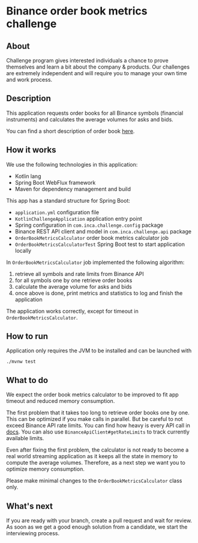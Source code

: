 # Binance order book metrics challenge

## About
Challenge program gives interested individuals a chance to prove themselves and learn a bit about
the company & products. Our challenges are extremely independent and will require you to manage 
your own time and work process.

## Description
This application requests order books for all Binance symbols (financial instruments)
and calculates the average volumes for asks and bids.

You can find a short description of order book [here](https://en.wikipedia.org/wiki/Order_book). 

## How it works
We use the following technologies in this application:
- Kotlin lang
- Spring Boot WebFlux framework
- Maven for dependency management and build

This app has a standard structure for Spring Boot:
- `application.yml` configuration file
- `KotlinChallengeApplication` application entry point
- Spring configuration in `com.inca.challenge.config` package
- Binance REST API client and model in `com.inca.challenge.api` package
- `OrderBookMetricsCalculator` order book metrics calculator job
- `OrderBookMetricsCalculatorTest` Spring Boot test to start application locally

In `OrderBookMetricsCalculator` job implemented the following algorithm:
1. retrieve all symbols and rate limits from Binance API
2. for all symbols one by one retrieve order books 
3. calculate the average volume for asks and bids
4. once above is done, print metrics and statistics to log and finish the application

The application works correctly, except for timeout in `OrderBookMetricsCalculator`.

## How to run
Application only requires the JVM to be installed and can be launched with
```shell
./mvnw test
```

## What to do
We expect the order book metrics calculator to be improved to fit app timeout and 
reduced memory consumption.

The first problem that it takes too long to retrieve order books one by one. This 
can be optimized if you make calls in parallel. But be careful to not exceed Binance
API rate limits. You can find how heavy is every API call in 
[docs](https://binance-docs.github.io/apidocs/spot/en/#order-book). You can also use 
`BinanceApiClient#getRateLimits` to track currently available limits.

Even after fixing the first problem, the calculator is not ready to become a real world
streaming application as it keeps all the state in memory to compute the average volumes.
Therefore, as a next step we want you to optimize memory consumption.

Please make minimal changes to the `OrderBookMetricsCalculator` class only.

## What's next
If you are ready with your branch, create a pull request and wait for review. As soon as
we get a good enough solution from a candidate, we start the interviewing process.
